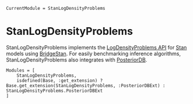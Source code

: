 ```@meta
CurrentModule = StanLogDensityProblems
```

# StanLogDensityProblems

StanLogDensityProblems implements the [LogDensityProblems API](https://www.tamaspapp.eu/LogDensityProblems.jl/) for [Stan](https://mc-stan.org/) models using [BridgeStan](https://roualdes.github.io/bridgestan/).
For easily benchmarking inference algorithms, StanLogDensityProblems also integrates with [PosteriorDB](https://github.com/sethaxen/PosteriorDB.jl).

```@autodocs
Modules = [
    StanLogDensityProblems,
    isdefined(Base, :get_extension) ? Base.get_extension(StanLogDensityProblems, :PosteriorDBExt) : StanLogDensityProblems.PosteriorDBExt
]
```
